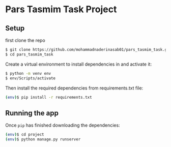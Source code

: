 # Pars Tasmim Task Project
## Setup
first clone the repo

```sh
$ git clone https://github.com/mohammadnaderinasab01/pars_tasmim_task.git
$ cd pars_tasmim_task
```

Create a virtual environment to install dependencies in and activate it:

```sh
$ python -m venv env
$ env/Scripts/activate
```

Then install the required dependencies from requirements.txt file:

```sh
(env)$ pip install -r requirements.txt
```

## Running the app

Once `pip` has finished downloading the dependencies:
```sh
(env)$ cd project
(env)$ python manage.py runserver
